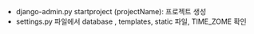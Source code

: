 * django-admin.py startproject (projectName): 프로젝트 생성
* settings.py 파일에서 database , templates, static 파일, TIME_ZOME 확인